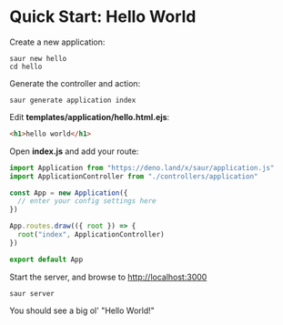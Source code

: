 # Quick Start: Hello World

Create a new application:

    saur new hello
    cd hello

Generate the controller and action:

    saur generate application index

Edit **templates/application/hello.html.ejs**:

```html
<h1>hello world</h1>
```

Open **index.js** and add your route:

```javascript
import Application from "https://deno.land/x/saur/application.js"
import ApplicationController from "./controllers/application"

const App = new Application({
  // enter your config settings here
})

App.routes.draw(({ root }) => {
  root("index", ApplicationController)
})

export default App
```

Start the server, and browse to <http://localhost:3000>

    saur server

You should see a big ol' "Hello World!"
